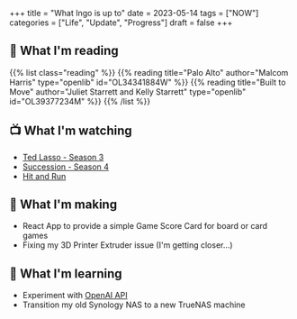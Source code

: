 +++
title = "What Ingo is up to"
date = 2023-05-14
tags = ["NOW"]
categories = ["Life", "Update", "Progress"]
draft = false
+++

## 📖 What I'm reading

{{% list class="reading" %}}
{{% reading title="Palo Alto" author="Malcom Harris" type="openlib" id="OL34341884W" %}}
{{% reading title="Built to Move" author="Juliet Starrett and Kelly Starrett" type="openlib" id="OL39377234M" %}}
{{% /list %}}

## 📺 What I'm watching

- [Ted Lasso - Season 3](https://tv.apple.com/us/show/ted-lasso/umc.cmc.vtoh0mn0xn7t3c643xqonfzy)
- [Succession - Season 4](https://www.hbo.com/succession/season-4)
- [Hit and Run](https://www.netflix.com/Title/80205626)

## 🧰 What I'm making

- React App to provide a simple Game Score Card for board or card games
- Fixing my 3D Printer Extruder issue (I'm getting closer...)

## 🔬 What I'm learning

- Experiment with [OpenAI API](https://platform.openai.com/docs/api-reference)
- Transition my old Synology NAS to a new TrueNAS machine